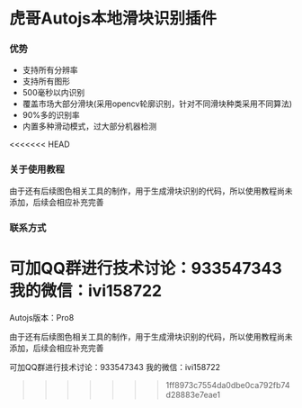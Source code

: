 # 虎哥Autojs本地滑块识别插件
### 优势
- 支持所有分辨率
- 支持所有图形
- 500毫秒以内识别
- 覆盖市场大部分滑块(采用opencv轮廓识别，针对不同滑块种类采用不同算法)
- 90%多的识别率
- 内置多种滑动模式，过大部分机器检测  

<<<<<<< HEAD

### 关于使用教程
由于还有后续图色相关工具的制作，用于生成滑块识别的代码，所以使用教程尚未添加，后续会相应补充完善  


### 联系方式  
可加QQ群进行技术讨论：933547343  
我的微信：ivi158722  
=======
Autojs版本：Pro8

由于还有后续图色相关工具的制作，用于生成滑块识别的代码，所以使用教程尚未添加，后续会相应补充完善

可加QQ群进行技术讨论：933547343
我的微信：ivi158722



>>>>>>> 1ff8973c7554da0dbe0ca792fb74d28883e7eae1
